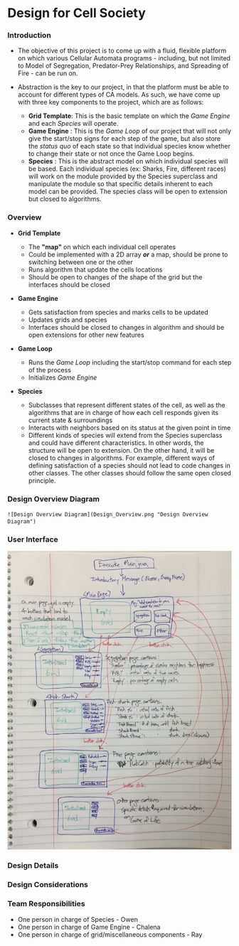 # Design for Cell Society

### Introduction

+ The objective of this project is to come up with a fluid, flexible platform on which various Cellular Automata programs - including, but not limited to Model of Segregation, Predator-Prey Relationships, and Spreading of Fire - can be run on.

+ Abstraction is the key to our project, in that the platform must be able to account for different types of CA models. As such, we have come up with three key components to the project, which are as follows:
	* **Grid Template**: This is the basic template on which the *Game Engine* and each *Species* will operate.
	* **Game Engine** : This is the *Game Loop* of our project that will not only give the start/stop signs for each step of the game, but also store the *status quo* of each state so that individual species know whether to change their state or not once the Game Loop begins.
	* **Species** : This is the abstract model on which individual species will be based. Each individual species (ex: Sharks, Fire, different races) will work on the module provided by the Species superclass and manipulate the module so that specific details inherent to each model can be provided. The species class will be open to extension but closed to algorithms.

	

### Overview

+ **Grid Template**
	* The **"map"** on which each individual cell operates
	* Could be implemented with a 2D array ***or*** a map, should be prone to switching between one or the other
	* Runs algorithm that update the cells locations
	* Should be open to changes of the shape of the grid but the interfaces should be closed

+ **Game Engine**
	* Gets satisfaction from species and marks cells to be updated
	* Updates grids and species
	* Interfaces should be closed to changes in algorithm and should be open extensions for other new features
	
+ **Game Loop** 
	* Runs the *Game Loop* including the start/stop command for each step of the process
	* Initializes *Game Engine*

+ **Species**
	* Subclasses that represent different states of the cell, as well as the algorithms that are in charge of how each cell responds given its current state & surroundings
	* Interacts with neighbors based on its status at the given point in time
	* Different kinds of species will extend from the Species superclass and could have different characteristics. In other words, the structure will be open to extension. On the other hand, it will be closed to changes in algorithms. For example, different ways of defining satisfaction of a species should not lead to code changes in other classes. The other classes should follow the same open closed principle. 
### Design Overview Diagram

	![Design Overview Diagram](Design_Overview.png "Design Overview Diagram")

	

### User Interface

![User Interface Diagram](user_interface_diagram.jpg "User Interface Diagram")

### Design Details

### Design Considerations

### Team Responsibilities

+ One person in charge of Species - Owen
+ One person in charge of Game Engine - Chalena
+ One person in charge of grid/miscellaneous components - Ray


